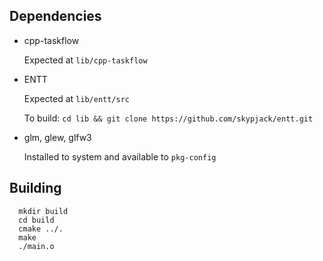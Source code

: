 ## Dependencies
- cpp-taskflow

  Expected at `lib/cpp-taskflow`

- ENTT

  Expected at `lib/entt/src`

  To build:
    `cd lib && git clone https://github.com/skypjack/entt.git`

- glm, glew, glfw3

  Installed to system and available to `pkg-config`

## Building
```
  mkdir build
  cd build
  cmake ../.
  make
  ./main.o
```
